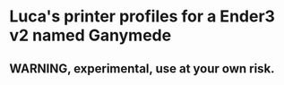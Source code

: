 # Luca's printer profiles for a Ender3 v2 named Ganymede

## WARNING, experimental, use at your own risk.

